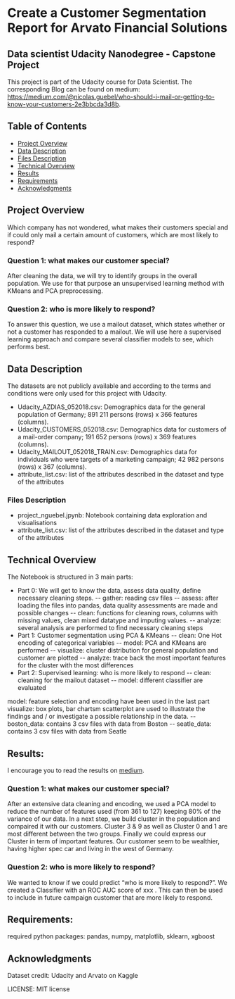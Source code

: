 # Create a Customer Segmentation Report for Arvato Financial Solutions

## Data scientist Udacity Nanodegree - Capstone Project

This project is part of the Udacity course for Data Scientist. The corresponding Blog can be found on medium: https://medium.com/@nicolas.guebel/who-should-i-mail-or-getting-to-know-your-customers-2e3bbcda3d8b.

## Table of Contents
- [Project Overview](#projectoverview)
- [Data Description](#datadescription)
- [Files Description](#filesdescription)
- [Technical Overview](#technicaloverview)
- [Results](#results)
- [Requirements](#requirements)
- [Acknowledgments](#acknowlegments)


<a id='projectoverview'></a>
## Project Overview
Which company has not wondered, what makes their customers special and if could only mail a certain amount of customers, which are most likely to respond?

### Question 1: what makes our customer special?
After cleaning the data, we will try to identify groups in the overall population. We use for that purpose an unsupervised learning method with KMeans and PCA preprocessing.

### Question 2: who is more likely to respond?
To answer this question, we use a mailout dataset, which states whether or not a customer has responded to a mailout. We will use here a supervised learning approach and compare several classifier models to see, which performs best.

<a id='datadescription'></a>
## Data Description
The datasets are not publicly available and according to the terms and conditions were only used for this project with Udacity.
- Udacity_AZDIAS_052018.csv: Demographics data for the general population of Germany; 891 211 persons (rows) x 366 features (columns).
- Udacity_CUSTOMERS_052018.csv: Demographics data for customers of a mail-order company; 191 652 persons (rows) x 369 features (columns).
- Udacity_MAILOUT_052018_TRAIN.csv: Demographics data for individuals who were targets of a marketing campaign; 42 982 persons (rows) x 367 (columns).
- attribute_list.csv: list of the attributes described in the dataset and type of the attributes

<a id='filesdescription'></a>
### Files Description
- project_nguebel.jpynb: Notebook containing data exploration and visualisations
- attribute_list.csv: list of the attributes described in the dataset and type of the attributes

<a id='technicaloverview'></a>
## Technical Overview
The Notebook is structured in 3 main parts:
- Part 0: We will get to know the data, assess data quality, define necessary cleaning steps.
-- gather: reading csv files
-- assess: after loading the files into pandas, data quality assessments are made and possible changes
-- clean: functions for cleaning rows, columns with missing values, clean mixed datatype and imputing values.
-- analyze: several analysis are performed to find necessary cleaning steps
- Part 1: Customer segmentation using PCA & KMeans
-- clean: One Hot encoding of categorical variables
-- model: PCA and KMeans are performed
-- visualize: cluster distribution for general population and customer are plotted
-- analyze: trace back the most important features for the cluster with the most differences
- Part 2: Supervised learning: who is more likely to respond
-- clean: cleaning for the mailout dataset
-- model: different classifier are evaluated

model: feature selection and encoding have been used in the last part
visualize: box plots, bar chartsm scatterplot are used to illustrate the findings and / or investigate a possible relationship in the data. -- boston_data: contains 3 csv files with data from Boston -- seatle_data: contains 3 csv files with data from Seatle

<a id='results'></a>
## Results:
I encourage you to read the results on <a href="https://medium.com/@nicolas.guebel/who-should-i-mail-or-getting-to-know-your-customers-2e3bbcda3d8b">medium</a>.

### Question 1: what makes our customer special?
After an extensive data cleaning and encoding, we used a PCA model to reduce the number of features used (from 361 to 127) keeping 80% of the variance of our data.
In a next step, we build cluster in the population and compaired it with our customers. Cluster 3 & 9 as well as Cluster 0 and 1 are most different between the two groups.
Finally we could express our Cluster in term of important features. Our customer seem to be wealthier, having higher spec car and living in the west of Germany.

### Question 2: who is more likely to respond?
We wanted to know if we could predict “who is more likely to respond?”. We created a Classifier with an ROC AUC score of xxx . This can then be used to include in future campaign customer that are more likely to respond.

<a id='requirements'></a>
## Requirements:
required python packages: pandas, numpy, matplotlib, sklearn, xgboost

<a id='acknowlegments'></a>
## Acknowledgments
Dataset credit: Udacity and Arvato on <a hef="https://www.kaggle.com/competitions/udacity-arvato-identify-customers/overview">Kaggle</a>

LICENSE: MIT license
